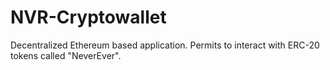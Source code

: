 # NVR-Cryptowallet
Decentralized Ethereum based application. Permits to interact with ERC-20 tokens called "NeverEver".
